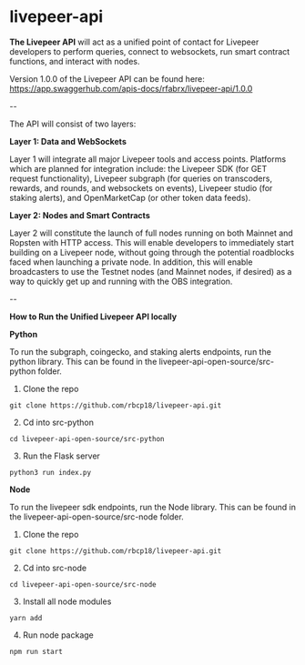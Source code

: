 # livepeer-api
**The Livepeer API** will act as a unified point of contact for Livepeer developers to perform queries, connect to websockets, run smart contract functions, and interact with nodes. 

Version 1.0.0 of the Livepeer API can be found here: https://app.swaggerhub.com/apis-docs/rfabrx/livepeer-api/1.0.0

--

The API will consist of two layers:

**Layer 1: Data and WebSockets**

Layer 1 will integrate all major Livepeer tools and access points. Platforms which are planned for integration include: the Livepeer SDK (for GET request functionality), Livepeer subgraph (for queries on transcoders, rewards, and rounds, and websockets on events), Livepeer studio (for staking alerts), and OpenMarketCap (or other token data feeds).

**Layer 2: Nodes and Smart Contracts**

Layer 2 will constitute the launch of full nodes running on both Mainnet and Ropsten with HTTP access. This will enable developers to immediately start building on a Livepeer node, without going through the potential roadblocks faced when launching a private node. In addition, this will enable broadcasters to use the Testnet nodes (and Mainnet nodes, if desired) as a way to quickly get up and running with the OBS integration.

--

**How to Run the Unified Livepeer API locally**



**Python**

To run the subgraph, coingecko, and staking alerts endpoints, run the python library. This can be found in the livepeer-api-open-source/src-python folder.

1. Clone the repo
```
git clone https://github.com/rbcp18/livepeer-api.git
```

2. Cd into src-python
```
cd livepeer-api-open-source/src-python
```

3. Run the Flask server
```
python3 run index.py
```



**Node**

To run the livepeer sdk endpoints, run the Node library. This can be found in the livepeer-api-open-source/src-node folder.

1. Clone the repo
```
git clone https://github.com/rbcp18/livepeer-api.git
```

2. Cd into src-node
```
cd livepeer-api-open-source/src-node
```

3. Install all node modules
```
yarn add
```

4. Run node package
```
npm run start
```
